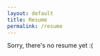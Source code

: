 ```yaml
---
layout: default
title: Resume
permalink: /resume
---
```


<div class="blog">
  Sorry, there's no resume yet :(
</div>
